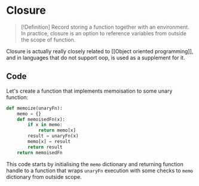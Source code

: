 # Closure
> [!Definition]
> Record storing a function together with an environment. In practice, closure is an option to reference variables from outside the scope of function. 

Closure is actually really closely related to [[Object oriented programming]], and in languages that do not support oop, is used as a supplement for it.

## Code
Let's create a function that implements memoisation to some unary function:
```python
def memoize(unaryFn):
	memo = {}
	def memoisedFn(x):
		if x in memo:
			return memo[x]
		result = unaryFn(x)
		memo[x] = result
		return result
	return memoisedFn
```
This code starts by initialising the `memo` dictionary and returning function handle to a function that wraps `unaryFn` execution with some checks to `memo` dictionary from outside scope.